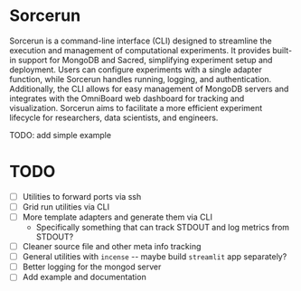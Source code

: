 # Sorcerun

Sorcerun is a command-line interface (CLI) designed to streamline the execution and management of computational experiments. It provides built-in support for MongoDB and Sacred, simplifying experiment setup and deployment. Users can configure experiments with a single adapter function, while Sorcerun handles running, logging, and authentication. Additionally, the CLI allows for easy management of MongoDB servers and integrates with the OmniBoard web dashboard for tracking and visualization. Sorcerun aims to facilitate a more efficient experiment lifecycle for researchers, data scientists, and engineers.

TODO: add simple example

# TODO

-   [ ] Utilities to forward ports via ssh
-   [ ] Grid run utilities via CLI
-   [ ] More template adapters and generate them via CLI
    -   Specifically something that can track STDOUT and log metrics from STDOUT?
-   [ ] Cleaner source file and other meta info tracking
-   [ ] General utilities with `incense` -- maybe build `streamlit` app separately?
-   [ ] Better logging for the mongod server
-   [ ] Add example and documentation
